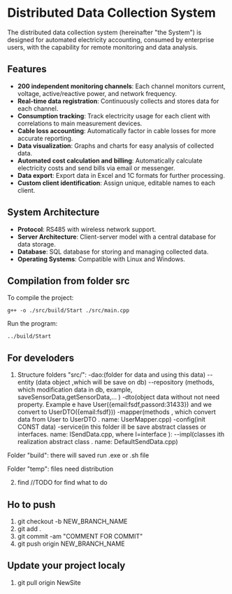 # Distributed Data Collection System

The distributed data collection system (hereinafter "the System") is designed for automated electricity accounting, consumed by enterprise users, with the capability for remote monitoring and data analysis.

## Features

- **200 independent monitoring channels**: Each channel monitors current, voltage, active/reactive power, and network frequency.
- **Real-time data registration**: Continuously collects and stores data for each channel.
- **Consumption tracking**: Track electricity usage for each client with correlations to main measurement devices.
- **Cable loss accounting**: Automatically factor in cable losses for more accurate reporting.
- **Data visualization**: Graphs and charts for easy analysis of collected data.
- **Automated cost calculation and billing**: Automatically calculate electricity costs and send bills via email or messenger.
- **Data export**: Export data in Excel and 1C formats for further processing.
- **Custom client identification**: Assign unique, editable names to each client.

## System Architecture

- **Protocol**: RS485 with wireless network support.
- **Server Architecture**: Client-server model with a central database for data storage.
- **Database**: SQL database for storing and managing collected data.
- **Operating Systems**: Compatible with Linux and Windows.

## Compilation from folder src

To compile the project:
```
g++ -o ./src/build/Start ./src/main.cpp
```

Run the program:
```
../build/Start
```

## For develoders

1) Structure folders "src/":
-dao:(folder for data and using this data)
--entity (data object ,which will be save on db)
--repository (methods, which modification data in db, example, saveSensorData,getSensorData,... )
-dto(object data without not need property. Example e have User({email:fsdf,passord:31433}) and we convert to UserDTO({email:fsdf}))
-mapper(methods , which convert data from User to UserDTO . name: UserMapper.cpp)
-config(init CONST data)
-service(in this folder ill be save abstract classes or interfaces. name: ISendData.cpp, where I=interface ):
--impl(classes ith realization abstract class . name: DefaultSendData.cpp)

Folder "build": there will saved run .exe or .sh file

Folder "temp": files need distribution 

2) find //TODO for find what to do 

## Ho to push 
1) git checkout -b NEW_BRANCH_NAME
2) git add .
3) git commit -am "COMMENT FOR COMMIT"
4) git push origin NEW_BRANCH_NAME 

## Update your project localy
1) git pull origin NewSite

